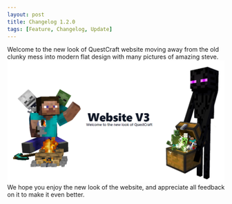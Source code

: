 ```yaml
---
layout: post
title: Changelog 1.2.0
tags: [Feature, Changelog, Update]
---
```


Welcome to the new look of QuestCraft website moving away from the old clunky mess into modern flat design with many pictures of amazing steve.
![enter image description here](../images/post-images/welcome.png)
We hope you enjoy the new look of the website, and appreciate all feedback on it to make it even better.  